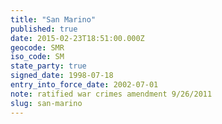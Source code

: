 ```yaml
---
title: "San Marino"
published: true
date: 2015-02-23T18:51:00.000Z
geocode: SMR
iso_code: SM
state_party: true
signed_date: 1998-07-18
entry_into_force_date: 2002-07-01
note: ratified war crimes amendment 9/26/2011
slug: san-marino
---
```

